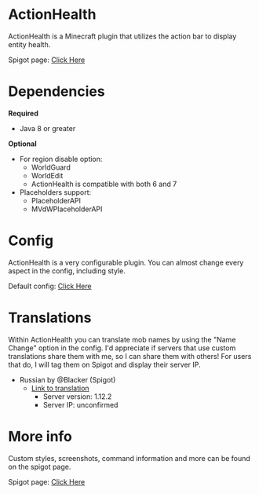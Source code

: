 # ActionHealth
ActionHealth is a Minecraft plugin that utilizes the action bar to display entity health.

Spigot page: [Click Here](https://www.spigotmc.org/resources/action-bar-health.2661/)

# Dependencies
**Required**
- Java 8 or greater

**Optional**
- For region disable option:
  - WorldGuard
  - WorldEdit
  - ActionHealth is compatible with both 6 and 7
- Placeholders support:
  - PlaceholderAPI
  - MVdWPlaceholderAPI

# Config
ActionHealth is a very configurable plugin. You can almost change every aspect in the config, including style.

Default config: [Click Here](https://github.com/zeshan321/ActionHealth/blob/master/config.yml)

# Translations
Within ActionHealth you can translate mob names by using the "Name Change" option in the config. I'd appreciate if servers that use custom translations share them with me, so I can share them with others! For users that do, I will tag them on Spigot and display their server IP.

- Russian by @Blacker (Spigot)
  - [Link to translation](https://github.com/zeshan321/ActionHealth/blob/master/translations/Russian1-12-2.yml)
    - Server version: 1.12.2
    - Server IP: unconfirmed

# More info
Custom styles, screenshots, command information and more can be found on the spigot page.

Spigot page: [Click Here](https://www.spigotmc.org/resources/action-bar-health.2661/)

